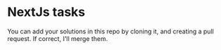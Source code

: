 # NextJs tasks

You can add your solutions in this repo by cloning it, and creating a pull request. If correct, I'll merge them.